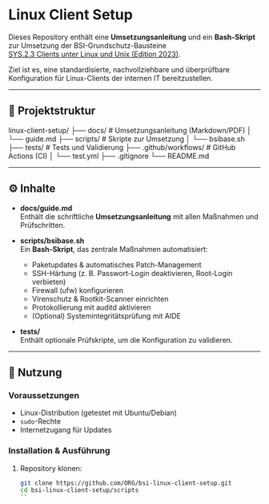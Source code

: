 # Linux Client Setup

Dieses Repository enthält eine **Umsetzungsanleitung** und ein **Bash-Skript** zur Umsetzung der BSI-Grundschutz-Bausteine  
[SYS.2.3 Clients unter Linux und Unix (Edition 2023)](https://www.bsi.bund.de/SharedDocs/Downloads/DE/BSI/Grundschutz/IT-GS-Kompendium_Einzel_PDFs_2023/07_SYS_IT_Systeme/SYS_2_3_Clients_unter_Linux_und_Unix_Edition_2023.pdf).

Ziel ist es, eine standardisierte, nachvollziehbare und überprüfbare Konfiguration für Linux-Clients der internen IT bereitzustellen.

---

## 📂 Projektstruktur

linux-client-setup/
├── docs/ # Umsetzungsanleitung (Markdown/PDF)
│ └── guide.md
├── scripts/ # Skripte zur Umsetzung
│ └── bsibase.sh
├── tests/ # Tests und Validierung
├── .github/workflows/ # GitHub Actions (CI)
│ └── test.yml
├── .gitignore
└── README.md

---

## ⚙️ Inhalte

- **docs/guide.md**  
  Enthält die schriftliche **Umsetzungsanleitung** mit allen Maßnahmen und Prüfschritten.

- **scripts/bsibase.sh**  
  Ein **Bash-Skript**, das zentrale Maßnahmen automatisiert:
  - Paketupdates & automatisches Patch-Management
  - SSH-Härtung (z. B. Passwort-Login deaktivieren, Root-Login verbieten)
  - Firewall (ufw) konfigurieren
  - Virenschutz & Rootkit-Scanner einrichten
  - Protokollierung mit auditd aktivieren
  - (Optional) Systemintegritätsprüfung mit AIDE

- **tests/**  
  Enthält optionale Prüfskripte, um die Konfiguration zu validieren.

---

## 🚀 Nutzung

### Voraussetzungen
- Linux-Distribution (getestet mit Ubuntu/Debian)
- `sudo`-Rechte
- Internetzugang für Updates

### Installation & Ausführung
1. Repository klonen:
   ```bash
   git clone https://github.com/ORG/bsi-linux-client-setup.git
   cd bsi-linux-client-setup/scripts
   ``
